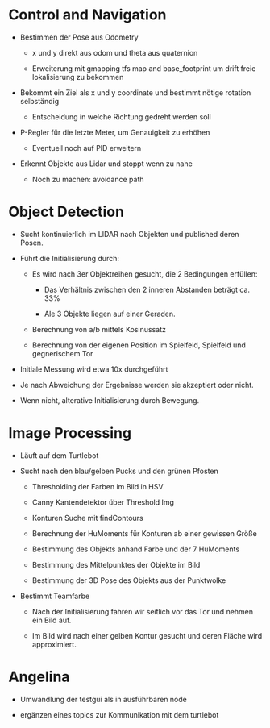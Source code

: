 # Control and Navigation
* Bestimmen der Pose aus Odometry

    - x und y direkt aus odom und theta aus quaternion

    - Erweiterung mit gmapping tfs map and base_footprint um drift freie lokalisierung zu bekommen

* Bekommt ein Ziel als x und y coordinate und bestimmt nötige rotation selbständig

    - Entscheidung in welche Richtung gedreht werden soll

* P-Regler für die letzte Meter, um Genauigkeit zu erhöhen

    - Eventuell noch auf PID erweitern

* Erkennt Objekte aus Lidar und stoppt wenn zu nahe

    - Noch zu machen: avoidance path

# Object Detection 
* Sucht kontinuierlich im LIDAR nach Objekten und published deren Posen.

* Führt die Initialisierung durch:
 
    + Es wird nach 3er Objektreihen gesucht, die 2 Bedingungen erfüllen:

        - Das Verhältnis zwischen den 2 inneren Abstanden        beträgt ca. 33%

        - Ale 3 Objekte liegen auf einer Geraden.

    + Berechnung von a/b mittels Kosinussatz

    + Berechnung von der eigenen Position im Spielfeld, Spielfeld und gegnerischem Tor
* Initiale Messung wird etwa 10x durchgeführt
* Je nach Abweichung der Ergebnisse werden sie akzeptiert oder nicht.
* Wenn nicht, alterative Initialisierung durch Bewegung.

# Image Processing 

* Läuft auf dem Turtlebot

* Sucht nach den blau/gelben Pucks und den grünen Pfosten

    - Thresholding der Farben im Bild in HSV

    - Canny Kantendetektor über Threshold Img

    - Konturen Suche mit findContours

    - Berechnung der HuMoments für Konturen ab einer gewissen Größe

    - Bestimmung des Objekts anhand Farbe und der 7 HuMoments

    - Bestimmung des Mittelpunktes der Objekte im Bild

    - Bestimmung der 3D Pose des Objekts aus der Punktwolke

* Bestimmt Teamfarbe

    - Nach der Initialisierung fahren wir seitlich vor das Tor und nehmen ein Bild auf.

    - Im Bild wird nach einer gelben Kontur gesucht und deren Fläche wird approximiert.

# Angelina

* Umwandlung der testgui als in ausführbaren node

* ergänzen eines topics zur Kommunikation mit dem turtlebot